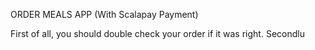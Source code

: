 ORDER MEALS APP (With Scalapay Payment)

First of all, you should double check your order if it was right.
Secondlu